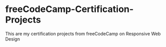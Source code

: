 # freeCodeCamp-Certification-Projects
This are my certification projects from freeCodeCamp on Responsive Web Design
